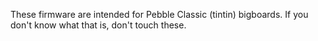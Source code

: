 These firmware are intended for Pebble Classic (tintin) bigboards. If you don't know what that is, don't touch these.
